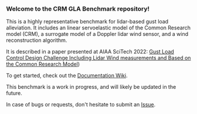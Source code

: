 ### Welcome to the CRM GLA Benchmark repository!

This is a highly representative benchmark for lidar-based gust load alleviation. It includes an linear servoelastic model of the Common Research model (CRM), a surrogate model of a Doppler lidar wind sensor, and a wind reconstruction algorithm. 

It is described in a paper presented at AIAA SciTech 2022: [Gust Load Control Design Challenge Including Lidar Wind measurements and Based on the Common Research Model](https://doi.org/10.2514/6.2022-1934))

To get started, check out the [Documentation Wiki](https://github.com/dlr-ft-gla/GLA-Benchmark/wiki).



This benchmark is a work in progress, and will likely be updated in the future.

In case of bugs or requests, don't hesitate to submit an [Issue](https://github.com/dlr-ft-gla/GLA-Benchmark/issues).